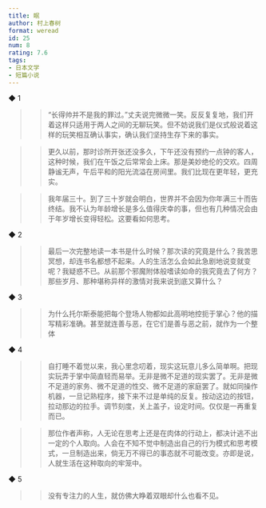 ```yaml
---
title: 眠
author: 村上春树
format: weread
id: 25
num: 8
rating: 7.6
tags:
- 日本文学
- 短篇小说
---
```


◆ 1

>> “长得帅并不是我的罪过。”丈夫说完微微一笑。反反复复地，我们开着这样只适用于两人之间的无聊玩笑。但不妨说我们是仪式般说着这样的玩笑相互确认事实，确认我们坚持生存下来的事实。

>> 更久以前，那时诊所开张还没多久，下午还没有预约一点钟的客人，这种时候，我们在午饭之后常常会上床。那是美妙绝伦的交欢。四周静谧无声，午后平和的阳光流溢在房间里。我们比现在更年轻，更充实。

>> 我年届三十。到了三十岁就会明白，世界并不会因为你年满三十而告终结。我不认为年龄增长是多么值得庆幸的事，但也有几种情况会由于年岁增长变得轻松。这要看如何思考。


◆ 2

>> 最后一次完整地读一本书是什么时候？那次读的究竟是什么？我苦思冥想，却连书名都想不起来。人的生活怎么会如此急剧地说变就变呢？我疑惑不已。从前那个邪魔附体般嗜读如命的我究竟去了何方？那些岁月、那种堪称异样的激情对我来说到底又算什么？


◆ 3

>> 为什么托尔斯泰能把每个登场人物都如此高明地控扼于掌心？他的描写精彩准确。甚至就连善与恶，在它们是善与恶之前，就作为一个整体


◆ 4

>> 自打睡不着觉以来，我心里念叨着，现实这玩意儿多么简单啊。把现实玩弄于掌中简直轻而易举。无非是微不足道的现实罢了。无非是微不足道的家务、微不足道的性交、微不足道的家庭罢了。就如同操作机器，一旦记熟程序，接下来不过是单纯的反复。按动这边的按钮，拉动那边的拉手。调节刻度，关上盖子，设定时间。仅仅是一再重复而已。

>> 那位作者声称，人无论在思考上还是在肉体的行动上，都决计逃不出一定的个人取向。人会在不知不觉中制造出自己的行为模式和思考模式，一旦制造出来，倘无万不得已的事态就不可能改变。亦即是说，人就生活在这种取向的牢笼中。


◆ 5

>> 没有专注力的人生，就仿佛大睁着双眼却什么也看不见。

